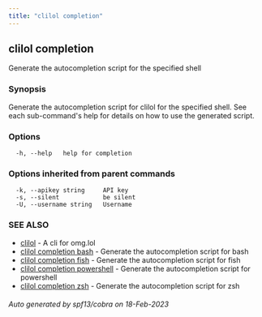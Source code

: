 ```yaml
---
title: "clilol completion"
---
```

## clilol completion

Generate the autocompletion script for the specified shell

### Synopsis

Generate the autocompletion script for clilol for the specified shell.
See each sub-command's help for details on how to use the generated script.


### Options

```
  -h, --help   help for completion
```

### Options inherited from parent commands

```
  -k, --apikey string     API key
  -s, --silent            be silent
  -U, --username string   Username
```

### SEE ALSO

* [clilol](clilol.md)	 - A cli for omg.lol
* [clilol completion bash](clilol_completion_bash.md)	 - Generate the autocompletion script for bash
* [clilol completion fish](clilol_completion_fish.md)	 - Generate the autocompletion script for fish
* [clilol completion powershell](clilol_completion_powershell.md)	 - Generate the autocompletion script for powershell
* [clilol completion zsh](clilol_completion_zsh.md)	 - Generate the autocompletion script for zsh

###### Auto generated by spf13/cobra on 18-Feb-2023
